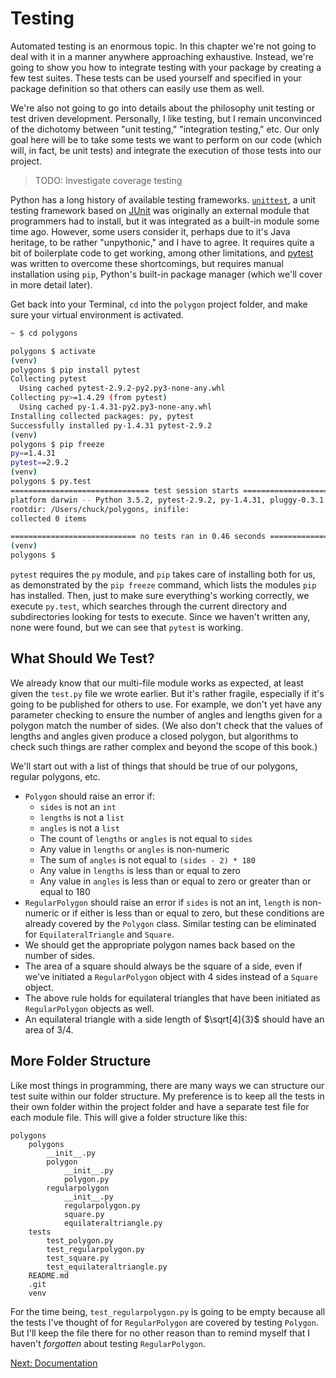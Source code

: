 Testing
=======

Automated testing is an enormous topic. In this chapter we're not going to deal with it in a manner anywhere approaching exhaustive. Instead, we're going to show you how to integrate testing with your package by creating a few test suites. These tests can be used yourself and specified in your package definition so that others can easily use them as well.

We're also not going to go into details about the philosophy unit testing or test driven development. Personally, I like testing, but I remain unconvinced of the dichotomy between "unit testing," "integration testing," etc. Our only goal here will be to take some tests we want to perform on our code (which will, in fact, be unit tests) and integrate the execution of those tests into our project.

> TODO: Investigate coverage testing

Python has a long history of available testing frameworks. [`unittest`][4], a unit testing framework based on [JUnit][3] was originally an external module that programmers had to install, but it was integrated as a built-in module some time ago. However, some users consider it, perhaps due to it's Java heritage, to be rather "unpythonic," and I have to agree. It requires quite a bit of boilerplate code to get working, among other limitations, and [pytest][2] was written to overcome these shortcomings, but requires manual installation using `pip`, Python's built-in package manager (which we'll cover in more detail later).

Get back into your Terminal, `cd` into the `polygon` project folder, and make sure your virtual environment is activated.

```bash
~ $ cd polygons

polygons $ activate
(venv)
polygons $ pip install pytest
Collecting pytest
  Using cached pytest-2.9.2-py2.py3-none-any.whl
Collecting py>=1.4.29 (from pytest)
  Using cached py-1.4.31-py2.py3-none-any.whl
Installing collected packages: py, pytest
Successfully installed py-1.4.31 pytest-2.9.2
(venv)
polygons $ pip freeze
py==1.4.31
pytest==2.9.2
(venv)
polygons $ py.test
=============================== test session starts =================================
platform darwin -- Python 3.5.2, pytest-2.9.2, py-1.4.31, pluggy-0.3.1
rootdir: /Users/chuck/polygons, inifile: 
collected 0 items 

============================ no tests ran in 0.46 seconds ============================
(venv)
polygons $
```

`pytest` requires the `py` module, and `pip` takes care of installing both for us, as demonstrated by the `pip freeze` command, which lists the modules `pip` has installed. Then, just to make sure everything's working correctly, we execute `py.test`, which searches through the current directory and subdirectories looking for tests to execute. Since we haven't written any, none were found, but we can see that `pytest` is working.

What Should We Test?
--------------------

We already know that our multi-file module works as expected, at least given the `test.py` file we wrote earlier. But it's rather fragile, especially if it's going to be published for others to use. For example, we don't yet have any parameter checking to ensure the number of angles and lengths given for a polygon match the number of sides. (We also don't check that the values of lengths and angles given produce a closed polygon, but algorithms to check such things are rather complex and beyond the scope of this book.)

We'll start out with a list of things that should be true of our polygons, regular polygons, etc.

- `Polygon` should raise an error if:
    - `sides` is not an `int`
    - `lengths` is not a `list`
    - `angles` is not a `list`
    - The count of `lengths` or `angles` is not equal to `sides`
    - Any value in `lengths` or `angles` is non-numeric
    - The sum of `angles` is not equal to `(sides - 2) * 180`
    - Any value in `lengths` is less than or equal to zero
    - Any value in `angles` is less than or equal to zero or greater than or equal to 180
- `RegularPolygon` should raise an error if `sides` is not an int, `length` is non-numeric or if either is less than or equal to zero, but these conditions are already covered by the `Polygon` class. Similar testing can be eliminated for `EquilateralTriangle` and `Square`.
- We should get the appropriate polygon names back based on the number of sides.
- The area of a square should always be the square of a side, even if we've initiated a `RegularPolygon` object with 4 sides instead of a `Square` object.
- The above rule holds for equilateral triangles that have been initiated as `RegularPolygon` objects as well.
- An equilateral triangle with a side length of $\sqrt[4]{3}$ should have an area of $3/4$.

More Folder Structure
---------------------

Like most things in programming, there are many ways we can structure our test suite within our folder structure. My preference is to keep all the tests in their own folder within the project folder and have a separate test file for each module file. This will give a folder structure like this:

```
polygons
    polygons
        __init__.py
        polygon
            __init__.py
            polygon.py
        regularpolygon
            __init__.py
            regularpolygon.py
            square.py
            equilateraltriangle.py
    tests
        test_polygon.py
        test_regularpolygon.py
        test_square.py
        test_equilateraltriangle.py
    README.md
    .git
    venv
```

For the time being, `test_regularpolygon.py` is going to be empty because all the tests I've thought of for `RegularPolygon` are covered by testing `Polygon`. But I'll keep the file there for no other reason than to remind myself that I haven't *forgotten* about testing `RegularPolygon`.

[Next: Documentation][1]

[1]: ch_05_docs.md 'Chapter 5: Documentation'
[2]: http://doc.pytest.org/en/latest/index.html 'pytest'
[3]: http://junit.org/junit4/ 'JUnit'
[4]: https://docs.python.org/3/library/unittest.html 'unittest'

<!--
REF: https://schettino72.wordpress.com/2008/01/19/11/
REF: http://doc.pytest.org/en/latest/example/pythoncollection.html
-->
